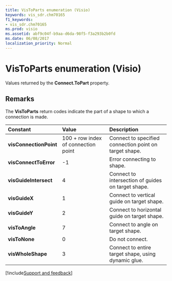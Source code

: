 ```yaml
---
title: VisToParts enumeration (Visio)
keywords: vis_sdr.chm70165
f1_keywords:
- vis_sdr.chm70165
ms.prod: visio
ms.assetid: abf9c04f-b9aa-d6da-98f5-f3a293b2b0fd
ms.date: 06/08/2017
localization_priority: Normal
---
```



# VisToParts enumeration (Visio)

Values returned by the  **Connect.ToPart** property.


## Remarks

The  **VisToParts** return codes indicate the part of a shape to which a connection is made.



|Constant|Value|Description|
|:-----|:-----|:-----|
| **visConnectionPoint**|100 + row index of connection point|Connect to specified connection point on target shape.|
| **visConnectToError**|-1|Error connecting to shape.|
| **visGuideIntersect**|4|Connect to intersection of guides on target shape.|
| **visGuideX**|1|Connect to vertical guide on target shape.|
| **visGuideY**|2|Connect to horizontal guide on target shape.|
| **visToAngle**|7|Connect to angle on target shape.|
| **visToNone**|0|Do not connect.|
| **visWholeShape**|3|Connect to entire target shape, using dynamic glue.|

[!include[Support and feedback](~/includes/feedback-boilerplate.md)]